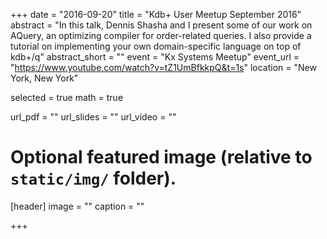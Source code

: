 +++
date = "2016-09-20"
title = "Kdb+ User Meetup September 2016"
abstract = "In this talk, Dennis Shasha and I present some of our work on AQuery, an optimizing compiler for order-related queries. I also provide a tutorial on implementing your own domain-specific language on top of kdb+/q"
abstract_short = ""
event = "Kx Systems Meetup"
event_url = "https://www.youtube.com/watch?v=tZ1UmBfkkpQ&t=1s"
location = "New York, New York"

selected = true
math = true

url_pdf = ""
url_slides = ""
url_video = ""

# Optional featured image (relative to `static/img/` folder).
[header]
image = ""
caption = ""

+++
